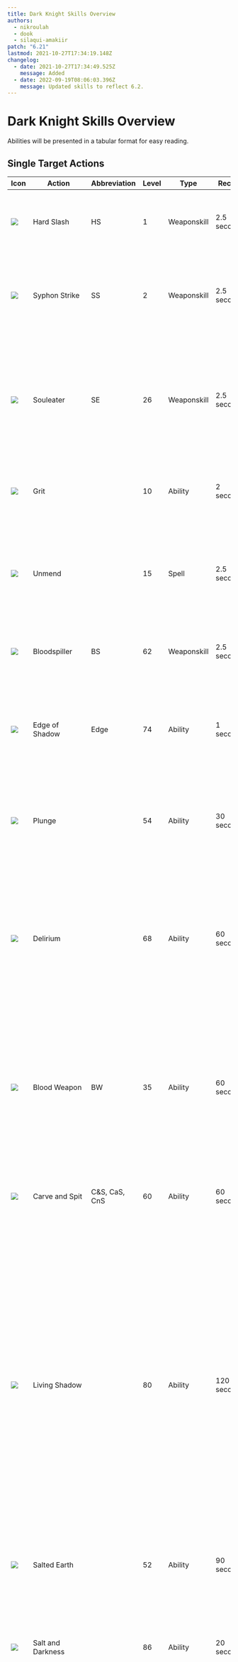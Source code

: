 ```yaml
---
title: Dark Knight Skills Overview
authors:
  - nikroulah
  - dook
  - silaqui-amakiir
patch: "6.21"
lastmod: 2021-10-27T17:34:19.148Z
changelog:
  - date: 2021-10-27T17:34:49.525Z
    message: Added
  - date: 2022-09-19T08:06:03.396Z
    message: Updated skills to reflect 6.2.
---
```

# Dark Knight Skills Overview

Abilities will be presented in a tabular format for easy reading.

## Single Target Actions

| Icon                                            | Action            | Abbreviation  | Level | Type        | Recast      | Description                                                                                                                                                                                                                                                                                                                                                                                                                    |
| ----------------------------------------------- | ----------------- | ------------- | ----- | ----------- | ----------- | ------------------------------------------------------------------------------------------------------------------------------------------------------------------------------------------------------------------------------------------------------------------------------------------------------------------------------------------------------------------------------------------------------------------------------ |
| ![](https://xivapi.com/i/003000/003051_hr1.png) | Hard Slash        | HS            | 1     | Weaponskill | 2.5 seconds | The first action in your main combo. Delivers an attack with a potency of 170.                                                                                                                                                                                                                                                                                                                                                 |
| ![](https://xivapi.com/i/003000/003054_hr1.png) | Syphon Strike     | SS            | 2     | Weaponskill | 2.5 seconds | The second action in your main combo. Delivers an attack with a combo potency of 260. Restores 600 MP.                                                                                                                                                                                                                                                                                                                         |
| ![](https://xivapi.com/i/003000/003055_hr1.png) | Souleater         | SE            | 26    | Weaponskill | 2.5 seconds | The final action in your main combo. Delivers an attack with a combo potency of 340. Restores the users HP by a cure potency of 300. Generates 20 Blood Gauge.                                                                                                                                                                                                                                                                 |
| ![](https://xivapi.com/i/003000/003070_hr1.png) | Grit              |               | 10    | Ability     | 2 seconds   | Dark Knight's tank stance. Significantly increases enmity generation.                                                                                                                                                                                                                                                                                                                                                          |
| ![](https://xivapi.com/i/003000/003062_hr1.png) | Unmend            |               | 15    | Spell       | 2.5 seconds | Deals unaspected damage to the target for 150 potency (counts as 750 potency for enmity purposes). Reduces the timer of Plunge by 5 seconds.                                                                                                                                                                                                                                                                                   |
| ![](https://xivapi.com/i/003000/003080_hr1.png) | Bloodspiller      | BS            | 62    | Weaponskill | 2.5 seconds | Delivers an attack with a potency of 500. Costs 50 Blood Gauge.                                                                                                                                                                                                                                                                                                                                                                |
| ![](https://xivapi.com/i/003000/003086_hr1.png) | Edge of Shadow    | Edge          | 74    | Ability     | 1 second    | Deals unaspected damage to the target for 460 potency.  Grants 30 seconds of Darkside, increasing damage dealt by 10%. Costs 3000 MP.                                                                                                                                                                                                                                                                                          |
| ![](https://xivapi.com/i/003000/003061_hr1.png) | Plunge            |               | 54    | Ability     | 30 seconds  | Dark Knight's dash, also delivers an attack with a potency of 150. Can hold up to two charges.                                                                                                                                                                                                                                                                                                                                 |
| ![](https://xivapi.com/i/003000/003078_hr1.png) | Delirium          |               | 68    | Ability     | 60 seconds  | Grants three stacks of Delirium, with each stack nullifying Blood Gauge cost on Bloodspiller or Quietus. Restores 600 MP for each Bloodspiller and 500 MP for each Quietus landed under the buff.  Stacks last 15 seconds.                                                                                                                                                                                                     |
| ![](https://xivapi.com/i/003000/003071_hr1.png) | Blood Weapon      | BW            | 35    | Ability     | 60 seconds  | Grants five stacks of Blood Weapon, with each stack increasing Blood Gauge by 10 and restoring 600 MP upon landing a weaponskill or spell. Stacks last 15 seconds.                                                                                                                                                                                                                                                             |
| ![](https://xivapi.com/i/003000/003058_hr1.png) | Carve and Spit    | C&S, CaS, CnS | 60    | Ability     | 60 seconds  | Delivers an attack with a potency of 510. Restores 600 MP. Shares a recast timer with Abyssal Drain.                                                                                                                                                                                                                                                                                                                           |
| ![](https://xivapi.com/i/003000/003088_hr1.png) | Living Shadow     |               | 80    | Ability     | 120 seconds | Summons a simulacrum of your darkside to fight beside you. Living Shadow lasts 20 seconds. While summoned, simulacrum will execute six actions, all but one dealing 350 potency.  Two of these actions deal AoE damage. The simulacrum is able to execute Shadowbringer once, dealing 500 potency to the initial target. Deals 25% less damage to all other nearby enemies in a straight line before it. Costs 50 Blood Gauge. |
| ![](https://xivapi.com/i/003000/003066_hr1.png) | Salted Earth      |               | 52    | Ability     | 90 seconds  | Places a ground targeted AoE dealing 50 potency per tick. Lasts 15 seconds.                                                                                                                                                                                                                                                                                                                                                    |
| ![](https://xivapi.com/i/003000/003090_hr1.png) | Salt and Darkness |               | 86    | Ability     | 20 seconds  | Deals unaspected damage with a potency of 500 to the first target standing in Salted Earth, and 50% less damage to all remaining enemies.                                                                                                                                                                                                                                                                                      |
| ![](https://xivapi.com/i/003000/003091_hr1.png) | Shadowbringer     |               | 90    | Ability     | 60 seconds  | Deals unaspected damage to the initial target for 600 potency, and 50% less to all remaining enemies in a straight line before the user. Can hold up to two charges.                                                                                                                                                                                                                                                           |

## Multi-Target Actions

| Icon                                            | Action          | Abbreviation | Level | Type        | Recast      | Description                                                                                                                                                                             |
| ----------------------------------------------- | --------------- | ------------ | ----- | ----------- | ----------- | --------------------------------------------------------------------------------------------------------------------------------------------------------------------------------------- |
| ![](https://xivapi.com/i/003000/003063_hr1.png) | Unleash         |              | 6     | Spell       | 2.5 seconds | Deals aspected damage with a potency of 120 to all nearby enemies.                                                                                                                      |
| ![](https://xivapi.com/i/003000/003084_hr1.png) | Stalwart Soul   |              | 72    | Spell       | 2.5 seconds | Deals aspected damage with a combo potency of 140 to all nearby enemies. Restores 600 MP. Increases Blood Gauge by 20.                                                                  |
| ![](https://xivapi.com/i/003000/003079_hr1.png) | Quietus         |              | 64    | Weaponskill | 2.5 seconds | Delivers an attack with a potency of 200 to all nearby enemies. Costs 50 Blood Gauge.                                                                                                   |
| ![](https://xivapi.com/i/003000/003085_hr1.png) | Flood of Shadow |              | 74    | Ability     | 1 second    | Deals unaspected damage to the target for 160 potency in a straight line before you. Grants 30 seconds of Darkside, increasing damage dealt by 10%. Costs 3000 MP.                      |
| ![](https://xivapi.com/i/003000/003064_hr1.png) | Abyssal Drain   | AD           | 56    | Ability     | 60 seconds  | Deals aspected damage for 240 potency to the target and all surrounding enemies. Restores 600 MP and heals for 200 potency worth of healing. Shares a recast timer with Carve and Spit. |

## Mitigative Actions

| Icon                                            | Action             | Abbreviation | Level | Type    | Recast      | Description                                                                                                                                                                                                                                                                                                                                                                                                                                                                                                                                                                                                                                                                                          |
| ----------------------------------------------- | ------------------ | ------------ | ----- | ------- | ----------- | ---------------------------------------------------------------------------------------------------------------------------------------------------------------------------------------------------------------------------------------------------------------------------------------------------------------------------------------------------------------------------------------------------------------------------------------------------------------------------------------------------------------------------------------------------------------------------------------------------------------------------------------------------------------------------------------------------- |
| ![](https://xivapi.com/i/000000/000801_hr1.png) | Rampart            | Ramp         | 8     | Ability | 90 seconds  | Reduces damage taken by 20% for 20 seconds.                                                                                                                                                                                                                                                                                                                                                                                                                                                                                                                                                                                                                                                          |
| ![](https://xivapi.com/i/000000/000806_hr1.png) | Reprisal           | Rep          | 22    | Ability | 60 seconds  | Reduces all damage dealt by nearby enemies by 10% for ten seconds.                                                                                                                                                                                                                                                                                                                                                                                                                                                                                                                                                                                                                                   |
| ![](https://xivapi.com/i/000000/000822_hr1.png) | Arm's Length       | AL           | 32    | Ability | 120 seconds | Applies a buff that nullifies most draw-in and knockback effects, lasting six seconds. When enemies strike you while this buff is active, they receive a 20% slow debuff for 15s.                                                                                                                                                                                                                                                                                                                                                                                                                                                                                                                    |
| ![](https://xivapi.com/i/003000/003075_hr1.png) | Shadow Wall        |              | 38    | Ability | 120 seconds | Reduces damage taken by 30% for 15 seconds.                                                                                                                                                                                                                                                                                                                                                                                                                                                                                                                                                                                                                                                          |
| ![](https://xivapi.com/i/003000/003076_hr1.png) | Dark Mind          | DM           | 45    | Ability | 60 seconds  | Reduces magic damage taken by 20% for ten seconds.                                                                                                                                                                                                                                                                                                                                                                                                                                                                                                                                                                                                                                                   |
| ![](https://xivapi.com/i/003000/003077_hr1.png) | Living Dead        | LD           | 50    | Ability | 300 seconds | Grants the effect of Living Dead for 10 seconds.  If HP drops to 0 while active, status will change to Walking Dead, with a duration of ten seconds. While under the effect of Walking Dead, most attacks will not drop your HP below 1, and you will heal for 1500 potency per target hit with weaponskills or spells. If you are healed for an amount equal to 100% of your maximum HP, Walking Dead is replaced with the Undead Rebirth buff, retaining its duration. Undead Rebirth prevents most attacks from dropping your HP below 1, but does not have the healing effect of Walking Dead. If the Walking Dead debuff expires without being converted into Undead Rebirth, you will be KO'd. |
| ![](https://xivapi.com/i/003000/003081_hr1.png) | The Blackest Night | TBN          | 70    | Ability | 15 seconds  | Places a shield on the target totaling 25% of their HP.  If shield is broken, grants the user Dark Arts which allows one free use of Edge of Shadow or Flood of Shadow. Costs 3000 MP.                                                                                                                                                                                                                                                                                                                                                                                                                                                                                                               |
| ![](https://xivapi.com/i/003000/003087_hr1.png) | Dark Missionary    |              | 76    | Ability | 90 seconds  | Reduces magic damage taken by self and nearby party members by 10% for 15 seconds.                                                                                                                                                                                                                                                                                                                                                                                                                                                                                                                                                                                                                   |
| ![](https://xivapi.com/i/003000/003089_hr1.png) | Oblation           |              | 82    | Ability | 60 seconds  | Reduces damage taken by self or party member by 10% for ten seconds. Can hold up to two stacks.                                                                                                                                                                                                                                                                                                                                                                                                                                                                                                                                                                                                      |

## Tank Role Actions

| \| Icon                                         | Action    | Abbreviation | Level | Type    | Recast      | Description                                                                              |
| ----------------------------------------------- | --------- | ------------ | ----- | ------- | ----------- | ---------------------------------------------------------------------------------------- |
| ![](https://xivapi.com/i/000000/000803_hr1.png) | Provoke   | Voke         | 15    | Ability | 30 seconds  | Places yourself at the top of the target's enmity list, while gaining additional enmity. |
| ![](https://xivapi.com/i/000000/000810_hr1.png) | Shirk     |              | 48    | Ability | 120 seconds | Diverts 25% of enmity onto the target party member.                                      |
| ![](https://xivapi.com/i/000000/000808_hr1.png) | Interject |              | 18    | Ability | 30 seconds  | Effectively a silence. Interrupts certain enemy actions.                                 |
| ![](https://xivapi.com/i/000000/000802_hr1.png) | Low Blow  |              | 12    | Ability | 25 seconds  | Stuns the target for five seconds.                                                       |
